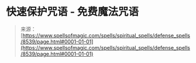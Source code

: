 <!--yml

category: 未分类

date: 2024-06-12 18:43:57

-->

# 快速保护咒语 - 免费魔法咒语

> 来源：[https://www.spellsofmagic.com/spells/spiritual_spells/defense_spells/8539/page.html#0001-01-01](https://www.spellsofmagic.com/spells/spiritual_spells/defense_spells/8539/page.html#0001-01-01)
